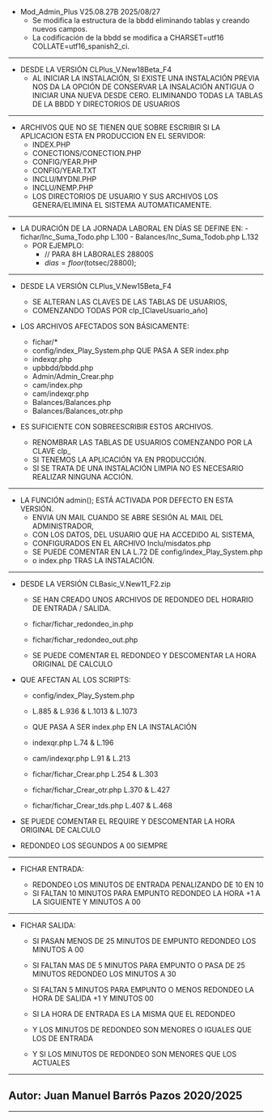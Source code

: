 - Mod_Admin_Plus V25.08.27B 2025/08/27
	- Se modifica la estructura de la bbdd eliminando tablas y creando nuevos campos.
	- La codificación de la bbdd se modifica a CHARSET=utf16 COLLATE=utf16_spanish2_ci.
----
- DESDE LA VERSIÓN CLPlus_V.New18Beta_F4
	- AL INICIAR LA INSTALACIÓN, SI EXISTE UNA INSTALACIÓN PREVIA NOS DA LA OPCIÓN DE CONSERVAR LA INSALACIÓN ANTIGUA O INICIAR UNA NUEVA DESDE CERO.
ELIMINANDO TODAS LA TABLAS DE LA BBDD Y DIRECTORIOS DE USUARIOS
----
- ARCHIVOS QUE NO SE TIENEN QUE SOBRE ESCRIBIR SI LA APLICACION ESTA EN PRODUCCION EN EL SERVIDOR:
	* INDEX.PHP
	* CONECTIONS/CONECTION.PHP
	* CONFIG/YEAR.PHP
	* CONFIG/YEAR.TXT
	* INCLU/MYDNI.PHP
	* INCLU/NEMP.PHP
	* LOS DIRECTORIOS DE USUARIO Y SUS ARCHIVOS LOS GENERA/ELIMINA EL SISTEMA AUTOMATICAMENTE.
----
- LA DURACIÓN DE LA JORNADA LABORAL EN DÍAS SE DEFINE EN:
		- fichar/Inc_Suma_Todo.php		L.100
		- Balances/Inc_Suma_Todob.php 	L.132
	- POR EJEMPLO:
		- // PARA 8H LABORALES 28800S
		- $dias = floor($totsec/28800);

----

- DESDE LA VERSIÓN CLPlus_V.New15Beta_F4
	- SE ALTERAN LAS CLAVES DE LAS TABLAS DE USUARIOS,
	- COMENZANDO TODAS POR clp_[ClaveUsuario_año]

- LOS ARCHIVOS AFECTADOS SON BÁSICAMENTE:
	- fichar/*
	- config/index_Play_System.php QUE PASA A SER index.php
	- indexqr.php
	- upbbdd/bbdd.php
	- Admin/Admin_Crear.php
	- cam/index.php
	- cam/indexqr.php
	- Balances/Balances.php
	- Balances/Balances_otr.php

- ES SUFICIENTE CON SOBREESCRIBIR ESTOS ARCHIVOS.
	- RENOMBRAR LAS TABLAS DE USUARIOS COMENZANDO POR LA CLAVE clp_
	- SI TENEMOS LA APLICACIÓN YA EN PRODUCCIÓN.
	- SI SE TRATA DE UNA INSTALACIÓN LIMPIA NO ES NECESARIO REALIZAR NINGUNA ACCIÓN.

----

- LA FUNCIÓN admin(); ESTÁ ACTIVADA POR DEFECTO EN ESTA VERSIÓN.
	- ENVIA UN MAIL CUANDO SE ABRE SESIÓN AL MAIL DEL ADMINISTRADOR,
	- CON LOS DATOS, DEL USUARIO QUE HA ACCEDIDO AL SISTEMA,
	- CONFIGURADOS EN EL ARCHIVO Inclu/misdatos.php
	- SE PUEDE COMENTAR EN LA L.72 DE config/index_Play_System.php
	- o index.php TRAS LA INSTALACIÓN.

----

- DESDE LA VERSIÓN CLBasic_V.New11_F2.zip
	- SE HAN CREADO UNOS ARCHIVOS DE REDONDEO DEL HORARIO DE ENTRADA / SALIDA.

	- fichar/fichar_redondeo_in.php
	- fichar/fichar_redondeo_out.php

	- SE PUEDE COMENTAR EL REDONDEO Y DESCOMENTAR LA HORA ORIGINAL DE CALCULO

- QUE AFECTAN AL LOS SCRIPTS:

	- config/index_Play_System.php    
	- L.885 & L.936 & L.1013 & L.1073
	- QUE PASA A SER index.php EN LA INSTALACIÓN

	- indexqr.php						L.74 & L.196
	- cam/indexqr.php					L.91 & L.213
	- fichar/fichar_Crear.php         L.254 & L.303
	- fichar/fichar_Crear_otr.php     L.370 & L.427
	- fichar/fichar_Crear_tds.php		L.407 & L.468


- SE PUEDE COMENTAR EL REQUIRE Y DESCOMENTAR LA HORA ORIGINAL DE CALCULO

- REDONDEO LOS SEGUNDOS A 00 SIEMPRE

----

- FICHAR ENTRADA:

	- REDONDEO LOS MINUTOS DE ENTRADA PENALIZANDO DE 10 EN 10
	- SI FALTAN 10 MINUTOS PARA EMPUNTO REDONDEO LA HORA +1 A LA SIGUIENTE Y MINUTOS A 00

----

- FICHAR SALIDA:

	- SI PASAN MENOS DE 25 MINUTOS DE EMPUNTO REDONDEO LOS MINUTOS A 00
	- SI FALTAN MAS DE 5 MINUTOS PARA EMPUNTO O PASA DE 25 MINUTOS REDONDEO LOS MINUTOS A 30 
	- SI FALTAN 5 MINUTOS PARA EMPUNTO O MENOS REDONDEO LA HORA DE SALIDA +1 Y MINUTOS 00

	- SI LA HORA DE ENTRADA ES LA MISMA QUE EL REDONDEO
	- Y LOS MINUTOS DE REDONDEO SON MENORES O IGUALES QUE LOS DE ENTRADA
	- Y SI LOS MINUTOS DE REDONDEO SON MENORES QUE LOS ACTUALES

----

## Autor: Juan Manuel Barrós Pazos 2020/2025

----
